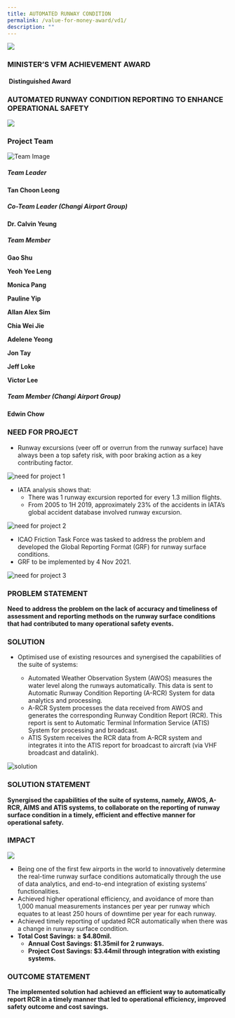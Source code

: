 ```yaml
---
title: AUTOMATED RUNWAY CONDITION
permalink: /value-for-money-award/vd1/
description: ""
---
```

![](/images/hero.png)
### MINISTER’S VFM ACHIEVEMENT AWARD
####  Distinguished Award
### AUTOMATED RUNWAY CONDITION REPORTING TO ENHANCE OPERATIONAL SAFETY

![](/images/VFM/VD1/VD1%20IconicPic2.png)

### Project Team

![Team Image](/images/VFM/VD1/Team_Photo_Combined.jpg)

##### Team Leader

**Tan Choon Leong**

##### Co-Team Leader (Changi Airport Group)

**Dr. Calvin Yeung**

##### Team Member

**Gao Shu**

**Yeoh Yee Leng**

**Monica Pang**

**Pauline Yip**

**Allan Alex Sim**

**Chia Wei Jie**

**Adelene Yeong**

**Jon Tay**

**Jeff Loke**

**Victor Lee**

##### Team Member (Changi Airport Group)

**Edwin Chow**

### NEED FOR PROJECT

* Runway excursions (veer off or overrun from the runway surface) have always been a top safety risk, with poor braking action as a key contributing factor.

![need for project 1](/images/VFM/VD1/VD1_NeedforProject1.jpg)

* IATA analysis shows that:
	* There was 1 runway excursion reported for every 1.3 million flights.
	* From 2005 to 1H 2019, approximately 23% of the accidents in IATA’s global accident database involved runway excursion.

![need for project 2](/images/VFM/VD1/VD1_NeedforProject2.jpg)

*  ICAO Friction Task Force was tasked to address the problem and developed the Global Reporting Format (GRF) for runway surface conditions.
*  GRF to be implemented by 4 Nov 2021.

![need for project 3](/images/VFM/VD1/VD1_NeedforProject3.png)

### PROBLEM STATEMENT

**Need to address the problem on the lack of accuracy and timeliness of assessment and reporting methods on the runway surface conditions that had contributed to many operational safety events.**

### SOLUTION

* Optimised use of existing resources and synergised the capabilities of the suite of systems:

	* Automated Weather Observation System (AWOS) measures the water level along the runways automatically. This data is sent to Automatic Runway Condition Reporting (A-RCR) System for data analytics and processing.
	* A-RCR System processes the data received from AWOS and generates the corresponding Runway Condition Report (RCR). This report is sent to Automatic Terminal Information Service (ATIS) System for processing and broadcast.
	* ATIS System receives the RCR data from A-RCR system and integrates it into the ATIS report for broadcast to aircraft (via VHF broadcast and datalink).
	
![solution](/images/VFM/VD1/VD1_Solution1.png)

### SOLUTION STATEMENT

**Synergised the capabilities of the suite of systems, namely, AWOS, A-RCR, AIMS and ATIS systems, to collaborate on the reporting of runway surface condition in a timely, efficient and effective manner for operational safety.**

### IMPACT

![](/images/VFM/VD1/VD1%20Impact%201A.png)

* Being one of the first few airports in the world to innovatively determine the real-time runway surface conditions automatically through the use of data analytics, and end-to-end integration of existing systems’ functionalities.
* Achieved higher operational efficiency, and avoidance of more than 1,000 manual measurements instances per year per runway which equates to at least 250 hours of downtime per year for each runway.
* Achieved timely reporting of updated RCR automatically when there was a change in runway surface condition.
* **Total Cost Savings: ≥ $4.80mil.**
	* **Annual Cost Savings: $1.35mil for 2 runways.**
	* **Project Cost Savings: $3.44mil through integration with existing systems.**

### OUTCOME STATEMENT

**The implemented solution had achieved an efficient way to automatically report RCR in a timely manner that led to operational efficiency, improved safety outcome and cost savings.**